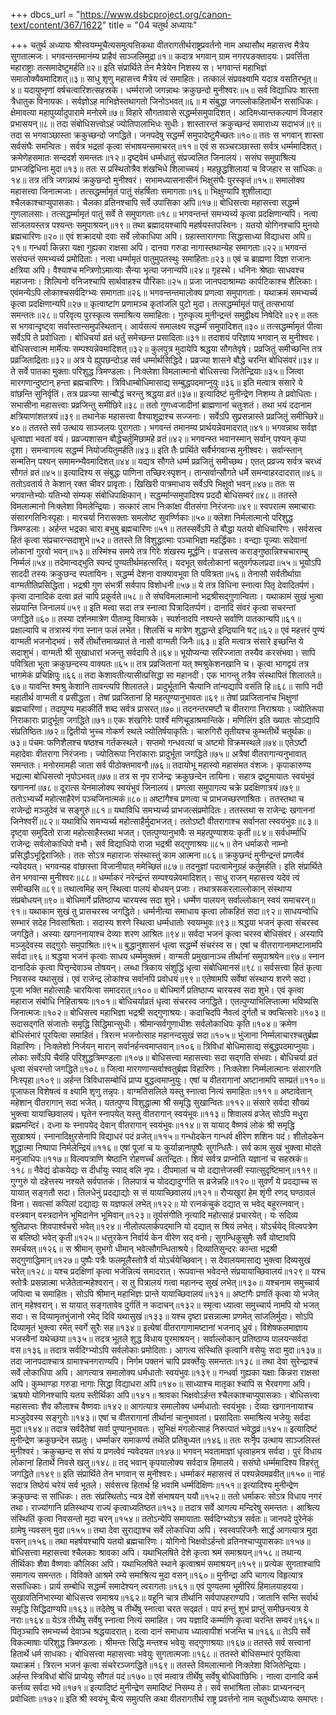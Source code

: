 +++
dbcs_url = "https://www.dsbcproject.org/canon-text/content/367/1622"
title = "04 चतुर्थ अध्यायः"

+++
चतुर्थ अध्यायः
श्रीस्वयम्भूचैत्यसमुत्पत्तिकथा वीतरागतीर्थराष्ट्रप्रवर्तनो नाम
अथासौथ महासत्त्व मैत्रेय सुगतात्मजः।
भगवन्तन्तमानंम्य प्राहैवं साञ्जलिमुद्रा॥१॥
कदात्र भगवान् ग्राम नगरपङक्तादयः।
प्रवर्त्तिता महाराष्ट्राः तत्समादेष्टुमर्हति॥२॥
इति संप्रार्थिते तेन मैत्रेयेन निशस्य स।
भगवान्तं महाभिज्ञं समालोक्यैवमादिशत्॥३॥
साधु शृणु महासत्त्व मैत्रेय त्वं समाहितः।
तत्कालं संप्रवक्ष्यामि यदात्र वसतिरभूत्॥४॥
यदायुष्नृणां वर्षचत्वारिशत्सहस्रके।
धर्म्मराजो जगन्नाथः क्रकुछन्दो मुनीश्वरः॥५॥
सर्व विद्याधिपः शास्ता त्रैधातुक विनायकः।
सर्वज्ञोऽह माभिज्ञेस्तथागतो जिनोऽभवत्॥६॥
म संबुद्धा जगल्लोकहितार्थेन ससांधिकः।
क्षेमावत्या महापुर्य्यादुपारामे मनोरमे॥७॥
विहारे सौगतावासे सद्धर्म्मसमुपादिशत्।
आदिमध्यान्तकल्याणं विजहार प्रभासयन्॥८॥
तदा संबोधिसत्त्वोऽहं ज्योतिपालाभिधः सुधीः।
शास्तारन्तं क्रकुच्छन्दं समाराध्य सदाभजं॥९॥
तदा स भगवाञ्छास्ता क्रकुच्छन्दो जगद्धिते।
जनपदेषु सद्धर्म्मं समुपादेष्टुमैच्छतः॥१०॥
ततः स भगवान् शास्ता सर्वसंघैः समन्वितः।
सर्वत्र भद्रतां कृत्वा संभाषयन्समाचरत्॥११॥
एवं स सञ्चरञ्छास्ता सर्वत्र धर्म्ममादिशत्।
क्रमेणेहसमातः सन्ददर्श समन्ततः॥१२॥
दृष्ट्वेमं धर्म्मधातुं संप्रज्वलित जिनालयं।
ससंघ समुपाश्रित्य प्राभजद्विधिना मुदा॥१३॥
ततः स प्रस्थितोत्रैव शंखभिधे शिलाच्चयं।
महछुद्धशिलायां च विजहार स सांधिकः॥१४॥
तत्र तंत्रि जगन्नाथं क्रकुछन्दो मुनीश्वरं।
सभामध्यासनासीनं भिक्षुसंघैः पुरस्कृतं॥१५॥
समालोक्य महासत्त्वा जिनात्मजाः।
तत्सद्धर्म्मामृतं पातुं संहर्षिताः समागताः॥१६॥
भिक्षुण्यापि शुशीलाद्या श्चैलकाश्चाप्युपासकाः।
चैलका व्रतिनश्चापि सर्वे उपासिका अपि॥१७॥
बोधिसत्त्वा महासत्त्वा सद्धर्म्म गुणलालसाः।
तत्सद्धर्म्मामृतं पातुं सर्वे ते समुपागताः॥१८॥
भगवन्तन्तं समभ्यर्च्य कृत्वा प्रदक्षिणान्यपि।
नत्वा सांजलयस्तत्र पश्यन्तः समुपाश्रयन्॥१९॥
तथा ब्रह्मादयश्चापि महर्षयस्तपस्विनः।
यतयो योगिनश्चापि मुनयो ब्रह्मचारिणः॥२०॥
एवं शक्रादयो दवाः सर्वे लोकाधिपा अपि।
ग्रहास्तारागणाः सिद्धासाध्या विद्याधरा अपि॥२१॥
गन्धर्वा किन्नरा यक्षा गुह्यका राक्षसा अपि।
दानवा गरुडा नागास्तथान्येह समागताः॥२२॥
भगवन्तं ससंघन्तं समभ्यर्च्य प्रमोदिताः।
नत्वा धर्म्मामृतं पातुमुपतस्थुः समाहिताः॥२३॥
एवं च ब्राह्मणा विज्ञा राजानः क्षत्रिया अपि।
वैश्याश्च मन्त्रिणोऽमात्याः सैन्या भृत्या जनान्यपि॥२४॥
गृहस्थे। धनिनः श्रेष्ठाः साधवश्च महाजनाः।
शिल्पिनो वनिजश्चापि सार्थवाहश्च पौरिकाः॥२५॥
प्रजा जानपदाश्राम्याः कार्पटिकाश्च शैलिकाः।
एवंमन्येऽपि लोकाश्चसर्वदिग्भ्यः समागताः॥२६॥
भगवन्तन्तमालोक्य प्रणत्वा समुपागताः।
यथाक्रमं समभ्यर्च्य कृत्वा प्रदक्षिणान्यपि॥२७॥
कृत्वाष्टांग प्रणामञ्च कृतांजलि पुटो मुदा।
तत्सद्धर्म्मामृतं पातुं तत्सभायां समन्ततः॥२८॥
परिवृत्य पुरस्कृत्य समाश्रित्य समाहिताः।
गुरुकृत्य मुनीन्द्रन्तं समुद्वीक्ष्य निषेदिरे॥२९॥
ततः स भगवान्दृष्ट्वा सर्वास्तान्समुपस्थितान्।
आर्यसत्यं समालक्ष्य सद्धर्म्मं समुपादिशत्॥३०॥
तत्सद्धर्म्मामृतं पीत्वा सर्वेऽपि ते प्रवोधिताः।
बोधिचर्या व्रतं धर्तुं समेच्छन्त प्रसादिताः॥३१॥
तदाशयं परिज्ञाय भगवान् स मुनीश्वरः।
बोधिसत्त्वात्म मार्मेत्यः सम्पश्यन्नेवमादिशत्॥३२॥
कुलपुत्र मुदायेपि श्रद्धया सौगतेवृषे।
प्रव्रजितुं समीच्छन्ति तत्र प्रव्रजिताद्रिताः॥३२॥
अत्र ये ह्युपछन्दोऽह सर्व धर्म्मार्थसिद्धिदे।
प्रव्रज्या शासने बौद्धे चरन्ति बोधिसंवरं॥३४॥
ते सर्वे पातका मुक्ताः परिशुद्ध त्रिमण्डलाः।
निःक्लेशा विमलात्मानो बोधिसत्त्वा जितेन्द्रियाः॥३५॥
जित्वा मारगणान्दुष्टान् हन्ता ब्रह्मचारिणः।
त्रिविधाम्बोधिमासाद्य सम्बुद्धपदमाप्नुयुः॥३६॥
इति मत्वात्र संसारे ये वांछन्ति सुनिर्वृतिं।
तत्र प्रव्रज्या सान्बौद्धं चरन्तु श्रद्धया व्रतं॥३७॥
इत्यादिष्टं मुनीन्द्रेण निशम्य ते प्रवोधिताः।
सभासीना महासत्त्वाः प्रव्रजिन्तु समीछिरे॥३८॥
ततो गुणध्वजादीनां ब्राह्मणानां चतुःशतं।
तथा भयं ददानाम क्षत्रियाणांशतत्रयं॥३९॥
तथानेक महासत्त्वा वैश्याशूद्राश्च सज्जनाः।
सर्वेऽपि सुप्रसन्नास्ते प्रव्रजितुं समीच्छिरे॥४०॥
ततस्ते सर्व उत्थाय साञ्जलयः पुरागताः।
भगवन्तं तमानम्य प्रार्थयन्नेवमादरात्॥४१॥
भगवन्नाथ सर्वज्ञ धृत्वाज्ञा भवतां वयं।
प्रव्रज्यशासन बौद्धेचर्तुमिछामहे व्रतं॥४२॥
भगवन्स्त भवानस्मान् सर्वान् पश्यन् कृपा दृशा।
समन्वागत्य सद्धर्म्म नियोजयितुमर्हति॥४३॥
इति तैः प्रार्थिते सर्वैर्भगवान्स मुनीश्वरः।
सर्वान्स्तान् सन्मतिन् पश्यन् समामन्भ्यैवमादिशत्॥४४॥
यद्यत्र सौगते धर्म्म प्रव्रजितुं समीच्छथ।
एतत् प्रव्रज्य सर्वत्र चरध्वं सौगतं व्रतं॥४५॥
इत्यादिश्य स संबुद्धः पाणिना तच्छिरःस्पृशन्।
तान्सर्वान्सौगते धर्मे समन्वाहरदादरात्॥४६॥
ततोऽवतार्य ते केशान् रक्त चीवर प्रावृताः।
खिखिरी पात्रमाधाय सर्वेऽपि भिक्षुवो भवन्॥४७॥
ततः स भगवान्तेभ्योः यतिभ्यो संम्यक् संबोधिपाक्षिकान्।
सद्धर्म्मान्समुपादिश्य प्रददौ बोधिसम्वरं॥४८॥
ततस्ते विमलात्मानो निःक्लेशा विमलेन्द्रियाः।
सत्कारं लाभ निःकांक्षा वीतसंगा निरंजनाः॥४९॥
स्वपरात्म समाचाराः संसारगतिनिःस्पृहाः।
मारचर्या निरासक्ताः समलोष्ट सुवर्ण्णिकाः॥५०॥
क्लेशा निर्मलात्मानो परिशुद्ध त्रिमण्डलाः।
अर्हन्त भद्रका चारा बभुबु ब्रह्मचारिणः॥५१॥
ततस्सर्वेऽपि ते बौद्धा यतयो बोधिचारिणः।
सर्वसत्त्व हितं कृत्वा संप्रचारन्सदाशुभे॥५२॥
ततस्ते ति विशुद्धात्माः पञ्चाभिज्ञा महर्द्धिकाः।
वन्द्याः पूज्याः सदेवानां लोकानां गुरवो भवन्॥५३॥
तस्मिंश्च समये तत्र गिरेः शंखस्य मूर्द्धनि।
वज्रसत्त्व कराङ्गुष्ठान्निश्चचाराम्बु निर्म्मलं॥५४॥
तदेमान्वद्‍भुति स्पन्दं पुण्यतीर्थमहत्सरित्।
यदभूत् सर्वलोकानां चतुवर्गफलप्रदा॥५५॥
भूयोऽपि साददी तस्यः क्रकुछन्द स्पतायिनः।
सद्धर्म्म देशना वाक्यावभूवा ति पवित्रता॥५६॥
तेनासौ सर्वतीर्थाग्रा वाग्मतीतिप्रसिद्धिता।
भद्रश्री गुण संभर्त्री सर्वपाप विशोधनी॥५७॥
ये तत्र विधिना स्नात्वा पितृ देवादितर्पणं।
कृत्वा दानादिकं दत्वा व्रतं चापि प्रकुर्वते॥५८॥
ते संघविमलात्मानो भद्रश्रीसद्‍गुणान्विताः।
यथाकामं सुखं भुत्वा संप्रयान्ति जिनालयं॥५९॥
इति मत्वा सदा तत्र स्नात्वा पित्रादितर्प्पणं।
दानादि संवरं कृत्वा सचरन्तां जगद्धिते॥६०॥
तस्या दर्शनमात्रेण पीताम्वु विमात्रके।
स्पर्शनादपि नश्यन्ते सर्वाणि पातकान्यपि॥६१॥
प्रक्षाल्यापि च तत्रास्यं गंगा स्नान फलं लभेत।
शिलसिं च मात्रेण शुद्धान्ते इन्द्रियानि षट्॥६२॥
एवं महत्तरं पुण्यं वाग्मती भजनोद्‍भवं।
सर्वे तीर्थोत्तमाख्यातं ते नासौ वाग्मती जिनैः॥६३॥
इति मत्वात्र संसारे इच्छन्ति ये सदाशुभं।
वाग्मती श्री सुखाधारां भजन्तु सर्वदापि ते॥६४॥
भूयोप्यन्या सरिज्जाता तस्यैव करसंभवा।
सापि पवित्रिता भूता क्रकुछन्दस्य वाक्यतः॥६५॥
तत्र प्रव्रजितानां यत् श्मश्रुकेशनखानि च।
कृत्वा भागद्वयं तत्र भागमेकं प्रचिक्षिपुः॥६६॥
तदा केशावतीत्यासीत्प्रसिद्धा सा महानदी।
एक भागन्तु तत्रैव संस्थापितं शिलातले॥६७॥
यावन्ति श्मश्रु केशानि तावन्त्यपि शिलातले।
प्रादुर्भूतानि चैत्यानि तांन्यद्यापि वसंति हि॥६८॥
सापि नदी महातीर्थ वाग्मती व प्रसीद्धता।
तेषां प्रव्रजितानां हि महत्पुण्यानुभावतः॥६९॥
तेषां प्रव्रजितानांच भिक्षुणां ब्रह्मचारिणां।
तदापुण्य महाकीर्ति शब्द सर्वत्र प्रासरत्॥७०॥
तदनन्तरमष्टौ च वीतरागा निराश्रयाः।
ज्योतिरूपा निराकाराः प्रादुर्भूता जगद्धिते॥७१॥
एकः शंखगिरेः पार्श्वे मणिचूडाश्रमान्तिके।
मणिलिंग इति ख्यातः सोऽद्यापि संप्रतिष्ठितः॥७२॥
द्वितीयो भुच्च गोकर्ण स्थले ज्योतिर्षयाकृतिः।
चारुगिरौ तृतीयश्च कुम्भतीर्थे चतुर्थकः॥७३॥
पंचमः फणिशैलश्च षष्ठश्च गर्तकस्थले।
सप्तमो गन्धवत्यां च अष्टमो विक्रमस्थले॥७४॥
एतेऽष्टौ महादेवाः वीतरागा निरंजनाः।
ज्योतिरूपा निरांकाराः प्रादुर्भूता जगद्धिते॥७५॥
अत्रैषां वीतरागान्यनुभावात् समन्ततः।
मनोरमामही जाता सर्व पीठोक्तमावनौ॥७६॥
तदायोभू महास्वो महासंमत वंशजः।
कृपाकारुण्य भद्रात्मा बोधिसत्त्वो नृपोऽभवत्॥७७॥
तत्र स नृप राजेन्द्रः क्रकुछन्देन तायिना।
सहात्र द्रष्टुमायातः स्वयंभुवं खगाननां॥७८॥
दूरात्स येनमालोक्य स्वयंभुवं जिनालयं।
प्रणत्वा समुपागत्य चक्रे प्रदक्षिणात्रयं॥७९॥
ततोऽभ्यर्च्ये महोत्साहैरेणं पञ्चजिनात्मकं॥८०॥
अष्टांगैश्च प्रणत्वा च प्राभजच्छरणाश्रितः।
ततस्तथा च राजेन्द्रो मञ्जुदेवं च सङ्गुरुं॥८१॥
यथाविधि समभ्यर्च्य प्राभजत्संप्रमोदितः।
ततस्तथा स राजेन्द्रः खगाननां जिनेश्वरीं॥८२॥
यथाविधि समभ्यर्च्य महोत्साहैर्मुदाभजत्।
ततोऽष्टौ वीतरागाश्च सर्वानता त्स्वयंभुवः॥८३॥
दृष्ट्‍वा समुदितो राजा महोत्साहैस्तथा भजत्।
एतत्पुण्यानुभावैः स महत्पुण्याशयः कृती॥८४॥
सर्वधर्म्माधि राजेन्द्रः सर्वलोकाधिपो वभौ।
सर्व विद्याधिपो राजा भद्रश्री सद्‍गुणाश्रयः॥८५॥
तेन धर्माकरो नाम्नो प्रसिद्धौऽभूद्विराजितेः।
ततः सोऽत्र महाराजः संस्थास्तुं काम आत्मना॥८६॥
क्रकुछन्दं मुनीन्द्रन्तं प्रणत्वैवं न्यवेदयत्।
भगवन्यह वांछास्ता विजानीयात् ममेच्छितं॥८७॥
तदनुज्ञां पदत्वामेनुग्रहं कर्तुमर्हति।
इति संप्रार्थिते तेन भगवान्स मुनीश्वरः॥८८॥
धर्म्माकरं नरेन्द्रंन्तं सम्पश्यन्नेवमादिशत्।
साधु राजन् महासत्त्व यदेवं त्वं समीच्छसि॥८९॥
तथात्वमिह सन् स्थित्वा पालयं बोधयन् प्रजाः।
तथात्रसकरलाल्लोकान् संस्थाप्य संप्रबोधयन्॥९०॥
बोधिमार्गे प्रतिष्ठाप्य चारयस्व सदा शुभे।
धर्म्मेण पालयन् सर्वाल्लोकान् स्वयं समाचरन्॥९१॥
यथाकाम सुखं तु प्रासचरस्व जगद्धिते।
धर्म्मनीत्या समाधाय कृत्वा लोकहितं सदा॥९२॥
साधयन्वोधि सम्भारं सदेह निवसाश्रिताः।
सदास्य शरणे स्थित्वा धर्म्मधातोः स्वयम्भुवः॥९३॥
श्रद्धया भजनं कृत्वा संचरस्व जगद्धिते।
अस्याः खगाननायाश्च देव्याः शरण आश्रितः॥९४॥
सर्वदा भजनं कृत्वा चरस्व बोधिसंवरं।
अस्यापि मञ्जुदेवस्य सद्गुरोः समुपाश्रितः॥९५॥
बुद्धानुशासनं धृत्वा सद्धर्म्मे संचरंस्व स।
एषां च वीतरागानामष्टानामपि सर्वदा॥९६॥
श्रद्धया भजनं कृत्वाः साधय धर्म्ममुक्तमं।
वाग्मती प्रमुखानाञ्च तीर्थानां समुपाश्रयेन॥९७॥
स्नान दानादिकं कृत्वा पित्तृन्देवाञ्च तोषयन्।
लब्धा त्रिकाय संशुद्धिं धृत्वा संबोधिमानसं॥९८॥
सर्वसत्त्वा हितं कृत्वा निवसस्व यथासुखं।
एवं राजेन्द्र लोकांश्च सर्वानपि प्रवोधयं॥९९॥
एतेषामपि सर्वेषां संस्थाप्य शरणे सदा।
पूजा भक्ति महोत्साहैः चारयित्वा समादरात्॥१००॥
बोधिमार्गे प्रतिष्ठाप्य चारयस्व सदा शुभे।
एवं कृत्वा महाराज संबोधि निहिताश्रयः॥१०१॥
बोधिचर्याव्रतं धृत्वा संचरस्व जगद्धिते।
एतत्पुण्याभिलिप्तात्मा भविष्यसि जिनात्मजः॥१०२॥
बोधिसत्त्व महाभिज्ञा भद्रश्री सद्‍गुणाश्रयः।
कदाचिदपि नैवत्वं दुर्गतौ च क्वचित्सरेः॥१०३॥
सदासद्‍गति संजातोः समृद्धि सिद्धिमान्सुधीः।
श्रीमान्सर्वगुणाधीशः सर्वलोकाधिपः कृति॥१०४॥
क्रमेण बोधिसंभारं पूरयित्वा समाहितं।
त्रिरत्न भजनोत्साह महानन्दसुखं सदा॥१०५॥
भुंजाना निर्म्मलाचारश्चतुर्ब्रह्म विहारिणः।
निःक्लेशो निर्जयन् मारान् सर्वानर्हन्त्वमाप्तवान्॥१०६॥
त्रिविधां बोधिमासाद्य संबुद्धपदमाप्नुयाः।
लोकाः सर्वेऽपि चैवंहि परिशुद्धत्रिमण्डलाः॥१०७॥
बोधिसत्त्वा महासत्त्वाः सदा सद्‍गति संभवाः।
बोधिचर्या व्रतं धृत्वा संचरन्तो जगद्धिते॥१०८॥
जित्वा मारगणान्सर्वाश्वतुर्ब्रह्म विहारिणः।
निःक्लेशा निर्म्मलात्मानः संसारगति निःस्पृहा॥१०९॥
अर्हन्त त्रिविधासम्बोधिं प्राप्य बुद्धत्वमाप्नुयुः।
एषां च वीतरागानां अष्टानामपि साम्प्रतं॥११०॥
पूजाफल विशेषत्वं व क्ष्यामि शृणु तन्नृपः।
वाग्मतिसलिले यस्तु स्नात्वा नित्यं समाहितः॥१११॥
अष्टावेतान् महेशान् वीतरागान् सदा भजेत्।
यतत्पुण्य विशुद्धात्मा श्री समृद्धि सुखान्वितः॥११२॥
संसारे सर्वदा सौख्यं भुक्त्वा यायाच्छिवालयं।
घृतेन स्नापयेत् यस्तु वीतरागान् स्वयंभूवः॥११३॥
शिवालयं व्रजेत् सोऽपि मधुरा ब्रह्ममन्दिरं।
दध्ना यः स्नापयेद् देवान् वीतरागान् स्वयंभुवः॥११४॥
स यायाद् वैष्णवं लोकं श्री समृद्धि सुखाश्रयं।
स्नानादिक्षुरसेनापि विद्याधरं पदं व्रजेत्॥११५॥
गन्धोदकेन गान्धर्व क्षीरेण शशिनः पदं।
शीतोदकेन शुद्धात्मा निष्पापा निर्मलेन्द्रियं॥११६॥
एषां पूजां च यः कुर्यान्नानापुष्पैः सुगन्धितैः।
सर्व काम सुखं भुक्त्वा मोदते मनुजाधिपः॥११७॥
विल्वपत्राणि श्रेष्ठानि रोहणर्च्चं अतन्द्रितः।
शिवं सर्वत्र प्राप्नोति यज्ञानां च सहस्रकं॥११८॥
नैवेद्यं ढोकयेद्यः स दीर्धायुः स्याद् वलि नृपः।
दीपमालां च यो दद्यात्तेजस्वी स्यात्सुदृष्टिमान्॥११९॥
गुग्गुरुं यो दहेत्तस्य नश्यते सर्वपातकं।
तिलपात्रं च योदद्यादुर्ग्गति स व्रजेन्नहि॥१२०॥
सुवर्णं ये प्रदद्याच्च स यायात् सङ्गतौ सदा।
तिलधेनुं प्रदद्याद्योः स सं यायाच्छिवालयं॥१२१॥
रौप्यखुरां हेम शृंगी रणद् घण्ठावलं विना।
सवत्सां कपिलां दद्याद्यः स यज्ञफलं लभेत्॥१२२॥
यो रत्नकंचुकं दद्यात् स भवेद् बहुरत्नवान्।
वस्त्रवान् वस्त्रदानेन भूमिदानेन भूमिवान्॥१२३॥
तूर्यसंगीति नृत्यादि महोत्साहं प्रचारयेत्।
यः सदिव्य श्रुतिप्राप्तः शिवपार्श्वचरो भवेत्॥१२४॥
नीलोत्पलार्कपद्‍मानि यो दद्यात् स श्रियं लभेत्।
योऽर्चयेद् विल्वपत्रेण स बलिष्ठो भवेत् कृती॥१२५॥
धत्तुरकेन निर्वार्य केन वीरेण सद् वनो।
सुगन्धिकुसुमैः सर्वै योष्टावपि समर्चयत्॥१२६॥
स श्रीमान् सुभगो धीमान् भवेत्सौगन्धिताश्रये।
दिव्यातिसुन्दरः कान्ता भद्रश्री सद्‍गुणाद्धिमान्॥१२७॥
पुष्पैः पत्रैः फलमूलैस्तोत्रै र्वा योऽर्चयेच्छिवान्।
स देवालयमासाद्य भुक्त्वा दिव्यसुखं चरेत्॥१२८॥
यश्च प्रदक्षिणां कृत्वा भजेन्नित्यं समादरात्।
रूपवान्स भवेदन्ते संप्रयायाच्छिवालयं॥१२९॥
यश्च स्तोत्रैः प्रसन्नात्मा भजेतेतान्महेश्वरान्।
स तु पित्रालयं गत्वा महानन्द सुखं लभेत्॥१३०॥
यश्चनाम समुच्चार्य जपित्वा च समाहितः।
सोऽपि श्रीमान् महाभिज्ञः प्रान्ते यायाच्छिवालयं॥१३१॥
अष्टांगैः प्रणतिं कृत्वा यो भजेत् तान् महेश्वरान्।
स यायात् सङ्गतावेव दुर्गतिं न कदाचन्॥१३२॥
स्मृत्वा ध्यात्वा समुच्चार्य नामपि यो भजत् सदा।
स दिव्यामृतभुंजानो रमेद् दिवि यथासुखं॥१३३॥
यश्च दृष्टा प्रसन्नात्मा प्रणमेत् सांजलिर्मुदा।
सोऽपि दिव्यामृतं भुक्त्वा रमेत् स्वर्गे सुरैः सह॥१३४॥
इत्येषां वीतरागाणामष्टानां भजनाद् ध्रुवं।
विशेषफलमाज्ञाय भजस्वैनां यथेच्छया॥१३५॥
तदत्र भूतले शुद्ध विधाय पुरमाश्रयन्।
सर्वाल्लोकान् प्रतिष्ठाप्य पालयन्सर्वदा वस॥१३६॥
तदात्र सर्वदिग्भ्योऽपि सर्वलोकाः प्रमोदिताः।
आगत्य संस्थिति कृत्वानि वसेयुः सदा मुदा॥१३७॥
तदा जानपदाश्चात्र ग्रामाश्चनगराण्यपि।
निर्गम पक्तनं चापि प्रवर्क्तेयुः समन्ततः॥१३८॥
तथा देवा सुरेन्द्राश्चं सर्वे लोकाधिपा अपि।
आगत्यात्र समालोक्य धर्मधातोः स्वयंभुवः॥१३९॥
गन्धर्वा गुह्यका यक्षाः किन्नरा राक्षसा अपि।
कुम्भाण्डा गरुडा नागाः सिद्धा विद्याधरा अपि॥१४०॥
साध्याश्च मातृका श्चापि स भैरवगणा अपि।
ऋषयो योगिनश्चापि यतय स्तीर्थिका अपि॥१४१॥
श्रावका भिक्षवोऽर्हन्त श्चैलकाश्चाप्युपासकाः।
बोधिसत्त्वा महासत्त्वाः शैव कौलाश्च वैष्णवाः॥१४२॥
आगत्यात्र समालोक्य धर्म्मधातोः स्वयंभुवः।
देव्याः खगाननायाश्च मञ्जुदेवस्य सङ्गुरोः॥१४३॥
एषां च वीतरागानां तीर्थानां चानुभावतां।
प्रसादिताः समाश्रित्य भजेयुः सर्वदा मुदा॥१४४॥
तदात्र सर्वदैतेषां सर्वा पुण्यानुभावतः।
सुभिक्षं मंगलोत्साहं निरुत्पातं भवेद्ध्रुव्रं॥१४५॥
इत्यादिष्टं मुनीन्द्रेण क्रकुछन्देन सप्रतुः।
धर्म्माकर समाकर्ण्य तथेति प्रतिबुध्यत॥१४६॥
ततः सःनृप उत्थाय साञ्जलिस्तं मुनीश्वरं।
क्रकुच्छन्द स संघं य प्रणत्वेवं न्यवेदयत॥१४७॥
भगवन् भवतामाज्ञां धृत्वाहमत्र सर्वदा।
पुरं विधाय लोकानां हितार्थे निवसे खलु॥१४८॥
तद् भवान् कृपयालोक्य सर्वदात्र हिमालये।
ससंघो धर्म्ममादिश्य विहरंतु जगद्धिते॥१४९॥
इति संप्रार्थिते तेन भगवान् स मुनीश्वरः।
धर्म्माकरं महासत्त्वं तं पश्यन्नेवमव्रवीत्॥१५०॥
नाहं सदात्र तिष्ठेयं चरेयं सर्व भूतले।
सर्वसत्त्व हितार्थ हि भवामि धर्म्मदिक्षिणः॥१५१॥
इत्यादिश्य मुनीन्द्रेण क्रकुछन्दः स सांधिकः।
ततः संप्रस्थितोऽ न्यत्र देशें संभाषयन् ययौ॥१५२॥
ततो धर्माकरः सोऽत्र विधाय नगरं तथा।
राज्यांगानि प्रतिस्थाप्य राज्यं कृत्वाध्यतिष्ठत॥१५३॥
तदात्र सर्वे आगत्य मन्दिरेषु समन्ततः।
आश्रित्य संस्थितिं कृत्वा निवसन्तो मुदा चरन्॥१५४॥
ततोऽन्येपि समायाताः सर्वदिग्भ्योऽत्र सर्वतः॥
जानपदे पुरेनेकं ग्रामेषु न्यवसन् मुदा॥१५५॥
तथा देवा सुराद्याश्च सर्वे लोकाधिपा अपि।
स्वस्वपरिजनैः सार्द्धं आगत्यात्र मुदा वसन्॥१५६॥
तथा महर्षयश्चापि यतयो ब्रह्मचारिणः।
योगिनो भिक्षवोऽर्हन्तो व्रतिनश्चाप्युपासकाः॥१५७॥
बोधिसत्त्वा महासत्त्वा श्चैलकाः श्रावका अपि।
यथाभिलषिते देशे कृत्वा श्रमं समाश्रयन्॥१५८॥
तथान्य तीर्थिकाः शैवा वैष्णवाः कौलिका अपि।
यथाभिलषिते स्थाने कृत्वाश्रमं समाश्रयन्॥१५९॥
प्रत्येक सुगताश्चापि समागत्य समन्ततः।
विविक्ते आश्रमे रम्ये समाश्रित्य मुदा वसन्॥१६०॥
मुनीन्द्रा अपि चागत्य विहृत्यात्र ससांधिकाः।
प्रार्य सम्बोधि सद्धर्म्मं समादेश्यन् त्वरागताः॥१६१॥
एवं पुण्यतमा भूमीरियं हिमालयाहवया।
सुखावतिनिभारम्या बोधिसत्त्व समाश्रय॥१६२॥
वहूनि चात्र तीर्थानि सर्वपापहराण्यपि।
जातानि सन्ति सर्वार्थ समृद्धि सिद्धिदाण्यपि॥१६३॥
तदेतेषु च तीर्थेषु स्नात्वा चरत सद्‍व्रतं।
पापं हन्तुं शुभं प्राप्तुं समीछन्त्यत्र ये नराः॥१६४॥
येऽत्र तीर्थेषु सर्वेषु स्नात्वा नित्यं समाहित।
जप यज्ञादि कर्म्माणि कृत्वा चरन्ति सम्वरं॥१६५॥
पितृञ्चापि समभ्यर्च्य देवाञ्च श्रद्धयादरात्।
दत्वा दानं समाधाय ध्यात्वापीशं भजन्ति च॥१६६॥
तेऽपि सर्वे विकल्माषाः परिशुद्ध त्रिमण्डलाः।
श्रीमन्तः सिद्धि मन्तश्च भवेयुः सद्‍गुणाश्रयाः॥१६७॥
ततस्ते सर्व सत्त्वानां हितार्थे धर्म साधकाः।
बोधिसत्त्वा महासत्त्वाः भवेयुः सुगतात्मजाः॥१६८॥
ततस्ते बोधिसम्भारं पूरयित्वा यथाक्रमं।
त्रिरत्न भजनं कृत्वा संचरेरञ्जगद्धिते॥१६९॥
ततस्ते विमलात्मानो निःक्लेशा विजितेन्द्रियाः।
अर्हन्त स्त्रिविधां बोधिं प्राप्येयुः सौगतं पदं॥१७०॥
एवं मत्वात्र तीर्थेषु सर्वेषु बोधिवांछिभिः।
नात्वा दानादि कर्म कर्त्तव्य सर्वदा भवे॥१७१॥
इत्यादिष्टं मुनीन्द्रेण समादिष्टं निसम्य ते।
सर्व सभाश्रिता लोकाः प्राभ्यनन्दन् प्रवोधिताः॥१७२॥
इति श्री स्वयंभू चैत्य समुत्पत्ति कथा वीतरागतीर्थ राष्ट्र प्रवर्त्तनो नाम चतुर्थोऽध्यायः समाप्तः।
